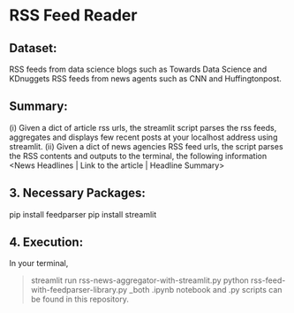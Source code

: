 # RSS Feed Reader

## Dataset: 
RSS feeds from data science blogs such as Towards Data Science and KDnuggets
RSS feeds from news agents such as CNN and Huffingtonpost. 

## Summary: 
(i) Given a dict of article rss urls, the streamlit script parses the rss feeds, aggregates and displays few recent posts at your localhost address using streamlit.
(ii) Given a dict of news agencies RSS feed urls, the script parses the RSS contents and outputs to the terminal, the following information <News Headlines | Link to the article | Headline Summary>

## 3. Necessary Packages:
pip install feedparser
pip install streamlit

## 4. Execution:
In your terminal, 
>streamlit run rss-news-aggregator-with-streamlit.py
>python rss-feed-with-feedparser-library.py
_both .ipynb notebook and .py scripts can be found in this repository.
